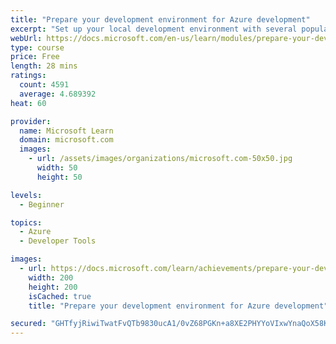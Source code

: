 ```yaml
---
title: "Prepare your development environment for Azure development"
excerpt: "Set up your local development environment with several popular IDEs."
webUrl: https://docs.microsoft.com/en-us/learn/modules/prepare-your-dev-environment-for-azure-development/
type: course
price: Free
length: 28 mins
ratings:
  count: 4591
  average: 4.689392
heat: 60

provider:
  name: Microsoft Learn
  domain: microsoft.com
  images:
    - url: /assets/images/organizations/microsoft.com-50x50.jpg
      width: 50
      height: 50

levels:
  - Beginner

topics:
  - Azure
  - Developer Tools

images:
  - url: https://docs.microsoft.com/learn/achievements/prepare-your-dev-environment-for-azure-development-social.png
    width: 200
    height: 200
    isCached: true
    title: "Prepare your development environment for Azure development"

secured: "GHTfyjRiwiTwatFvQTb9830ucA1/0vZ68PGKn+a8XE2PHYYoVIxwYnaQoX58KKAfJth/bSSz208Ed053Rj972RTImKwNN64O0etIuWIF/2rJk7gzXWW2cXvRZU9/FwtizgOI4LMnrkJ2RHx5evJsl0VGlAyPXjjrbVVQed4cA2vtHokfhR3edR7G1zsJxhRbsoFIAn/9oJezMpoifbwcrdtw3RNaKQQjxPlRC2ndUZ83LLoadEh2AIZ5xd97ec6j8cz+QcbTU4++wXcyeMVJE0IhLU72+Lw3JTDLYxClllsraISN5cdd5OjoHkX/URgiX2fLBuvAmGKDn6zXoRQYVYWbDuzY3iFub4OydGzfN97C0WBTMat0eby4QZdIDod+PByuHaIqVyQJYVwtLzQkdA==;Swh+sGRpQt/R4L5Hz1J5Tw=="
---
```


